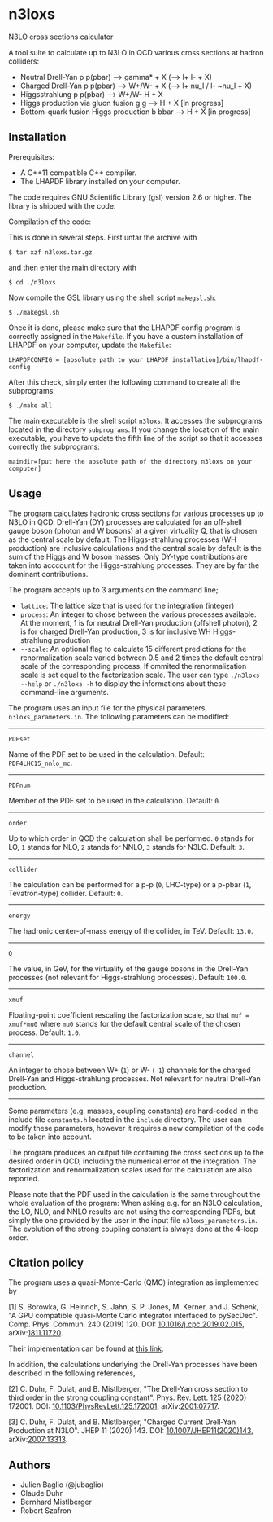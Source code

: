 # n3loxs
N3LO cross sections calculator

A tool suite to calculate up to N3LO in QCD various cross sections at hadron colliders:

* Neutral Drell-Yan p p(pbar) --> gamma* + X (--> l+ l- + X)
* Charged Drell-Yan p p(pbar) --> W+/W- + X (--> l+ nu_l / l- ~nu_l + X)
* Higgsstrahlung p p(pbar) --> W+/W- H + X 
* Higgs production via gluon fusion g g --> H + X [in progress]
* Bottom-quark fusion Higgs production b bbar --> H + X [in progress]

## Installation

Prerequisites:
* A C++11 compatible C++ compiler.
* The LHAPDF library installed on your computer.

The code requires GNU Scientific Library (gsl) version 2.6 or
higher. The library is shipped with the code.

Compilation of the code:

This is done in several steps. First untar the archive with
```shell
$ tar xzf n3loxs.tar.gz
```
and then enter the main directory with
```shell
$ cd ./n3loxs
```
Now compile the GSL library using the shell script `makegsl.sh`:
```shell
$ ./makegsl.sh
```
Once it is done, please make sure that the LHAPDF config program is
correctly assigned in the `Makefile`. If you have a custom
installation of LHAPDF on your computer, update the `Makefile`:
```shell
LHAPDFCONFIG = [absolute path to your LHAPDF installation]/bin/lhapdf-config
```
After this check, simply enter the following command to create all the
subprograms:
```shell
$ ./make all
```

The main executable is the shell script `n3loxs`. It accesses the
subprograms located in the directory `subprograms`. If you change the
location of the main executable, you have to update the fifth line of
the script so that it accesses correctly the subprograms:
```shell
maindir=[put here the absolute path of the directory n3loxs on your computer]
```

## Usage

The program calculates hadronic cross sections for various
processes up to N3LO in QCD. Drell-Yan (DY) processes are calculated
for an off-shell gauge boson (photon and W bosons) at a given
virtuality Q, that is chosen as the central scale by default. The
Higgs-strahlung processes (WH production) are inclusive calculations
and the central scale by default is the sum of the Higgs and W boson
masses. Only DY-type contributions are taken into acccount for the
Higgs-strahlung  processes. They are by far the dominant
contributions.

The program accepts up to 3 arguments on the command line;
* `lattice`: The lattice size that is used for the integration (integer)
* `process`: An integer to chose between the various processes
available. At the moment, 1 is for neutral Drell-Yan production
(offshell photon), 2 is for charged Drell-Yan production, 3 is for
inclusive WH Higgs-strahlung production
* `--scale`: An optional flag to calculate 15 different
predictions for the renormalization scale varied between 0.5 and 2
times the default central scale of the corresponding process. If
ommited the renormalization scale is set equal to the factorization
scale. The user can type `./n3loxs --help` or `./n3loxs -h` to display
the informations about these command-line arguments.

The program uses an input file for the physical parameters,
`n3loxs_parameters.in`. The following parameters can be modified:

---
`PDFset`

Name of the PDF set to be used in the calculation. Default:
`PDF4LHC15_nnlo_mc`.

---

`PDFnum`

Member of the PDF set to be used in the calculation. Default: `0`.

---

`order`

Up to which order in QCD the calculation shall be performed. `0`
stands for LO, `1` stands for NLO, `2` stands for NNLO, `3` stands for
N3LO. Default: `3`.

---

`collider`

The calculation can be performed for a p-p (`0`, LHC-type) or a p-pbar
(`1`, Tevatron-type) collider. Default: `0`.

---

`energy`

The hadronic center-of-mass energy of the collider, in TeV. Default:
`13.0`.

---

`Q`

The value, in GeV, for the virtuality of the gauge bosons in the
Drell-Yan processes (not relevant for Higgs-strahlung
processes). Default: `100.0`.

---

`xmuf`

Floating-point coefficient rescaling the factorization scale, so that
`muf = xmuf*mu0` where `mu0` stands for the default central scale of
the chosen process. Default: `1.0`.

---

`channel`

An integer to chose between W+ (`1`) or W- (`-1`) channels for the
charged Drell-Yan and Higgs-strahlung processes. Not relevant for
neutral Drell-Yan production.

---

Some parameters (e.g. masses, coupling constants) are hard-coded in the
include file `constants.h` located in the `include` directory. The
user can modify these parameters, however it requires a new
compilation of the code to be taken into account.

The program produces an output file containing the cross sections up
to the desired order in QCD, including the numerical error of the
integration. The factorization and renormalization scales used for the
calculation are also reported.

Please note that the PDF used in the
calculation is the same throughout the whole evaluation of the
program: When asking e.g. for an N3LO calculation, the LO, NLO, and
NNLO results are not using the corresponding PDFs, but simply the one
provided by the user in the input file `n3loxs_parameters.in`. The
evolution of the strong coupling constant is always done at the 4-loop
order.

## Citation policy

The program uses a quasi-Monte-Carlo (QMC) integration as implemented
by

[1] S. Borowka, G. Heinrich, S. Jahn, S. P. Jones, M. Kerner, and
J. Schenk, "A GPU compatible quasi-Monte Carlo integrator interfaced
to pySecDec". Comp. Phys. Commun. 240 (2019) 120. DOI:
[10.1016/j.cpc.2019.02.015](https://dx.doi.org/10.1016/j.cpc.2019.02.015),
arXiv:[1811.11720](https://arxiv.org/abs/1811.11720).

Their implementation can be found at
[this link](https://github.com/mppmu/qmc/).

In addition, the calculations underlying the Drell-Yan processes have
been described in the following references,

[2] C. Duhr, F. Dulat, and B. Mistlberger, "The Drell-Yan cross
section to third order in the strong coupling
constant". Phys. Rev. Lett. 125 (2020) 172001. DOI:
[10.1103/PhysRevLett.125.172001](https://dx.doi.org/10.1103/PhysRevLett.125.172001),
arXiv:[2001:07717](https://arxiv.org/abs/2001.07717).

[3] C. Duhr, F. Dulat, and B. Mistlberger, "Charged Current Drell-Yan
Production at N3LO". JHEP 11 (2020) 143. DOI:
[10.1007/JHEP11(2020)143](https://dx.doi.org/10.1007/JHEP11(2020)143),
arXiv:[2007:13313](https://arxiv.org/abs/2007.13313).

## Authors

* Julien Baglio (@jubaglio)
* Claude Duhr
* Bernhard Mistlberger
* Robert Szafron

<!---
✨ Note: ✨ bbH and ggH are yet to be implemented.
--->
